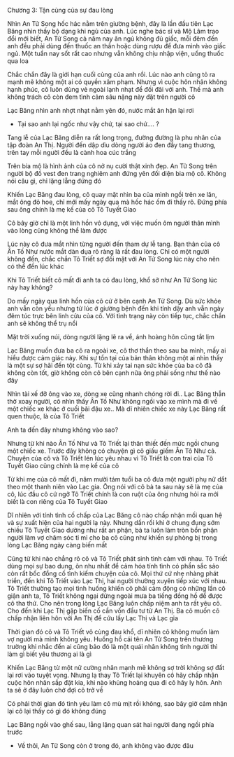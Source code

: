 




Chương 3: Tận cùng của sự đau lòng

Nhìn An Tử Song hốc hác nằm trên giường bệnh, đây là lần đầu tiên Lạc Băng nhìn thấy bộ dạng khi ngủ của anh. Lúc nghe bác sĩ và Mộ Lâm trao đổi mới biết, An Tử Song cả năm nay ăn ngủ không đủ giấc, mỗi đêm đến anh đều phải dùng đến thuốc an thần hoặc dùng rượu để đưa mình vào giấc ngủ. Một tuần nay sốt rất cao nhưng vẫn không chịu nhập viện, uống thuốc qua loa

Chắc chắn đây là giới hạn cuối cùng của anh rồi. Lúc nào anh cũng tỏ ra mạnh mẽ không một ai có quyền xâm phạm. Nhưng vì cuộc hôn nhân không hạnh phúc, cô luôn dùng vẻ ngoài lạnh nhạt để đối đãi với anh. Thế mà anh không trách cô còn đem tình cảm sâu nặng này đặt trên người cô

Lạc Băng nhìn anh nhợt nhạt nằm yên đó, nước mắt ân hận lại rơi

- Tại sao anh lại ngốc như vậy chứ, tại sao chứ.... ?

Tang lễ của Lạc Băng diễn ra rất long trọng, đường đường là phu nhân của tập đoàn An Thị. Người đến dập dìu dòng người áo đen đầy tang thương, trên tay mỗi người đều là cành hoa cúc trắng

Trên bia mộ là hình ảnh của cô nở nụ cười thật xinh đẹp. An Tử Song trên người bộ đồ vest đen trang nghiêm anh đứng yên đối diện bia mộ cô. Không nói câu gì, chỉ lặng lẵng đứng đó

Khiến Lạc Băng đau lòng, cô quay mặt nhìn ba của mình ngồi trên xe lăn, mắt ông đỏ hoe, chỉ mới mấy ngày qua mà hốc hác ốm đi thấy rõ. Đứng phía sau ông chính là mẹ kế của cô Tô Tuyết Giao

Cô bây giờ chỉ là một linh hồn vô dụng, với việc muốn ôm người thân mình vào lòng cũng không thể làm được

Lúc này cô đưa mắt nhìn từng người đến tham dự lễ tang. Bạn thân của cô Ân Tố Như nước mắt dàn dụa rõ ràng là rất đau lòng. Chỉ có một người không đến, chắc chắn Tô Triết sợ đối mặt với An Tử Song lúc này cho nên có thể đến lúc khác

Khi Tô Triết biết cô mất đi anh ta có đau lòng, khổ sở như An Tử Song lúc này hay không?

Do mấy ngày qua linh hồn của cô cứ ở bên cạnh An Tử Song. Dù sức khỏe anh vẫn còn yếu nhưng từ lúc ở giường bệnh đến khi tỉnh dậy anh vẫn ngày đêm túc trực bên linh cửu của cô. Với tình trạng này còn tiếp tục, chắc chắn anh sẽ không thể trụ nổi

Mặt trời xuống núi, dòng người lặng lẽ ra về, ánh hoàng hôn cũng tắt lịm

Lạc Băng muốn đưa ba cô ra ngoài xe, cô thơ thẩn theo sau ba mình, mấy ai hiểu được cảm giác này. Khi sự tồn tại của bản thân không một ai nhìn thấy là một sự sợ hãi đến tột cùng. Từ khi xảy tai nạn sức khỏe của ba cô đã không còn tốt, giờ không còn cô bên cạnh nữa ông phải sống như thế nào đây

Nhìn tài xế đỡ ông vào xe, dòng xe cũng nhanh chóng rời đi.. Lạc Băng thẫn thờ xoay người, cô nhìn thấy Ân Tố Như không ngồi vào xe mình mà đi về một chiếc xe khác ở cuối bãi đậu xe.. Mà dĩ nhiên chiếc xe này Lạc Băng rất quen thuộc, là của Tô Triết

Anh ta đến đây nhưng không vào sao?

Nhưng từ khi nào Ân Tố Như và Tô Triết lại thân thiết đến mức ngồi chung một chiếc xe. Trước đây không có chuyện gì cô giấu giếm Ân Tô Như cả. Chuyện của cô và Tô Triết lén lúc yêu nhau vì Tô Triết là con trai của Tô Tuyết Giao cũng chính là mẹ kế của cô

Từ khi mẹ của cô mất đi, năm mười tám tuổi ba cô đưa một người phụ nữ dắt theo một thanh niên vào Lạc gia. Ông nói với cô bà ta sau này sẽ là mẹ của cô, lúc đầu cô cứ ngỡ Tô Triết chính là con ruột của ông nhưng hỏi ra mới biết là con riêng của Tô Tuyết Giao

Dĩ nhiên với tính tình cố chấp của Lạc Băng cô nào chấp nhận mối quan hệ và sự xuất hiện của hai người lạ này. Nhưng dần rồi khi ở chung đụng sớm chiều Tô Tuyết Giao dường như rất an phận, bà ta luôn làm tròn bổn phận người làm vợ chăm sóc tỉ mỉ cho ba cô cũng như khiến sự phòng bị trong lòng Lạc Băng ngày càng biến mất

Cũng từ khi nào chẳng rõ cô và Tô Triết phát sinh tình cảm với nhau. Tô Triết dùng mọi sự bao dung, ôn nhu nhất để cảm hóa tính tình có phần sắc sảo còn rất bốc đồng cố tình kiếm chuyện của cô. Mọi thứ cứ nhẹ nhàng phát triển, đến khi Tô Triết vào Lạc Thị, hai người thường xuyên tiếp xúc với nhau. Tô Triết thường tạo mọi tình huống khiến cô phải cảm động có những lần cô giận anh ta, Tô Triết không ngại đứng ngoài mưa ba tiếng đồng hồ để được cô tha thứ. Cho nên trong lòng Lạc Băng luôn chấp niệm anh ta rất yêu cô. Cho đến khi Lạc Thị gặp biến cố cần vốn đầu tư từ An Thị. Ba cô muốn cô chấp nhận liên hôn với An Thị để cứu lấy Lạc Thị và Lạc gia

Thời gian đó cô và Tô Triết vô cùng đau khổ, dĩ nhiên cô không muốn làm vợ người mà mình không yêu. Huống hồ cái tên An Tử Song trên thương trường khi nhắc đến ai cũng bảo đó là một quái nhân không tình người thì làm gì biết yêu thương ai là gì

Khiến Lạc Băng từ một nữ cường nhân mạnh mẽ không sợ trời không sợ đất lại rơi vào tuyệt vọng. Nhưng lạ thay Tô Triết lại khuyên cô hãy chấp nhận cuộc hôn nhân sắp đặt kia, khi nào khủng hoảng qua đi cô hãy ly hôn. Anh ta sẽ ở đây luôn chờ đợi cô trở về

Có phải thời gian đó tình yêu làm cô mù mịt rồi không, sao bây giờ cảm nhận lại cô lại thấy có gì đó không đúng

Lạc Băng ngồi vào ghế sau, lẳng lặng quan sát hai người đang ngồi phía trước

- Về thôi, An Tử Song còn ở trong đó, anh không vào được đâu




